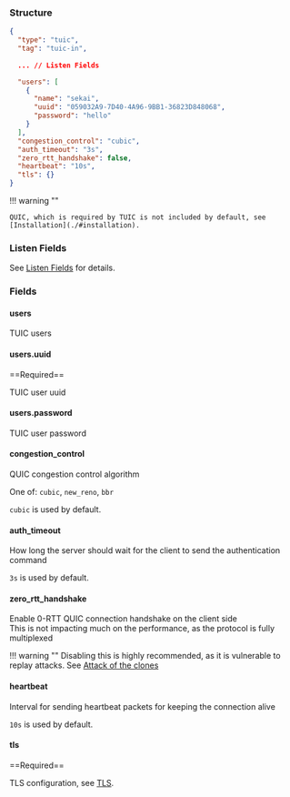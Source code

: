 ### Structure

```json
{
  "type": "tuic",
  "tag": "tuic-in",
  
  ... // Listen Fields

  "users": [
    {
      "name": "sekai",
      "uuid": "059032A9-7D40-4A96-9BB1-36823D848068",
      "password": "hello"
    }
  ],
  "congestion_control": "cubic",
  "auth_timeout": "3s",
  "zero_rtt_handshake": false,
  "heartbeat": "10s",
  "tls": {}
}
```

!!! warning ""

    QUIC, which is required by TUIC is not included by default, see [Installation](./#installation).

### Listen Fields

See [Listen Fields](/configuration/shared/listen/) for details.

### Fields

#### users

TUIC users

#### users.uuid

==Required==

TUIC user uuid

#### users.password

TUIC user password

#### congestion_control

QUIC congestion control algorithm

One of: `cubic`, `new_reno`, `bbr`

`cubic` is used by default.

#### auth_timeout

How long the server should wait for the client to send the authentication command

`3s` is used by default.

#### zero_rtt_handshake

Enable 0-RTT QUIC connection handshake on the client side  
This is not impacting much on the performance, as the protocol is fully multiplexed  

!!! warning ""
    Disabling this is highly recommended, as it is vulnerable to replay attacks.
    See [Attack of the clones](https://blog.cloudflare.com/even-faster-connection-establishment-with-quic-0-rtt-resumption/#attack-of-the-clones)

#### heartbeat

Interval for sending heartbeat packets for keeping the connection alive

`10s` is used by default.

#### tls

==Required==

TLS configuration, see [TLS](/configuration/shared/tls/#inbound).